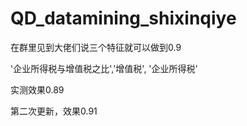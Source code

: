 # QD_datamining_shixinqiye
在群里见到大佬们说三个特征就可以做到0.9

'企业所得税与增值税之比','增值税', '企业所得税'

实测效果0.89

第二次更新，效果0.91
